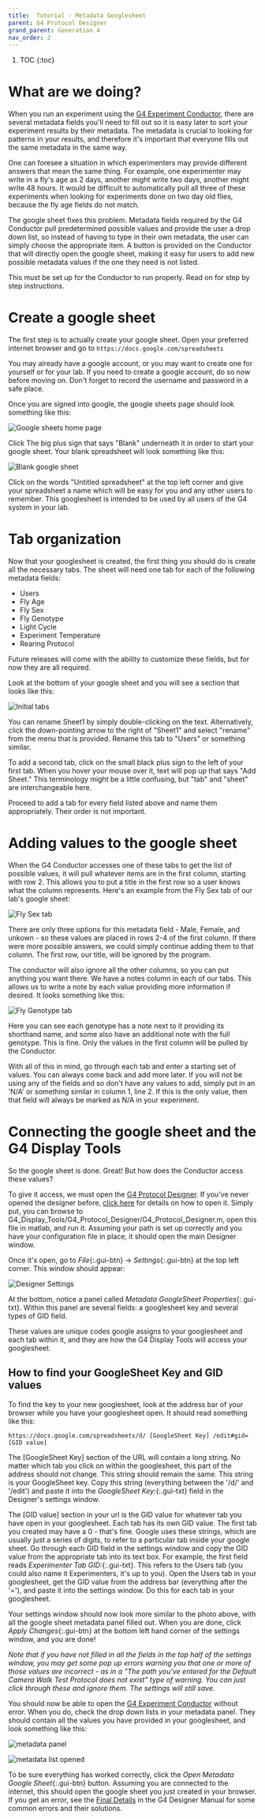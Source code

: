 ```yaml
---
title:  Tutorial - Metadata Googlesheet
parent: G4 Protocol Designer
grand_parent: Generation 4
nav_order: 2
---
```


1. TOC
{:toc}

# What are we doing? 

When you run an experiment using the [G4 Experiment Conductor](G4_Conductor_Manual.md), there are several metadata fields you'll need to fill out so it is easy later to sort your experiment results by their metadata. The metadata is crucial to looking for patterns in your results, and therefore it's important that everyone fills out the same metadata in the same way.

One can foresee a situation in which experimenters may provide different answers that mean the same thing. For example, one experimenter may write in a fly's age as 2 days, another might write two days, another might write 48 hours. It would be difficult to automatically pull all three of these experiments when looking for experiments done on two day old flies, because the fly age fields do not match. 

The google sheet fixes this problem. Metadata fields required by the G4 Conductor pull predetermined possible values and provide the user a drop down list, so instead of having to type in their own metadata, the user can simply choose the appropriate item. A button is provided on the Conductor that will directly open the google sheet, making it easy for users to add new possible metadata values if the one they need is not listed. 

This must be set up for the Conductor to run properly. Read on for step by step instructions.

# Create a google sheet

The first step is to actually create your google sheet. Open your preferred internet browser and go to `https://docs.google.com/spreadsheets` 

You may already have a google account, or you may want to create one for yourself or for your lab. If you need to create a google account, do so now before moving on. Don't forget to record the username and password in a safe place. 

Once you are signed into google, the google sheets page should look something like this:

![Google sheets home page](assets/google_sheets_home.png)

Click The big plus sign that says "Blank" underneath it in order to start your google sheet. Your blank spreadsheet will look something like this: 

![Blank google sheet](assets/blankSheet.png)

Click on the words "Untitled spreadsheet" at the top left corner and give your spreadsheet a name which will be easy for you and any other users to remember. This googlesheet is intended to be used by all users of the G4 system in your lab.

# Tab organization

Now that your googlesheet is created, the first thing you should do is create all the necessary tabs. The sheet will need one tab for each of the following metadata fields:

- Users
- Fly Age
- Fly Sex
- Fly Genotype
- Light Cycle
- Experiment Temperature
- Rearing Protocol

Future releases will come with the ability to customize these fields, but for now they are all required.

Look at the bottom of your google sheet and you will see a section that looks like this:

![Initial tabs](assets/addTab.png)

You can rename Sheet1 by simply double-clicking on the text. Alternatively, click the down-pointing arrow to the right of "Sheet1" and select "rename" from the menu that is provided. Rename this tab to "Users" or something similar. 

To add a second tab, click on the small black plus sign to the left of your first tab. When you hover your mouse over it, text will pop up that says "Add Sheet." This terminology might be a little confusing, but "tab" and "sheet" are interchangeable here. 

Proceed to add a tab for every field listed above and name them appropriately. Their order is not important. 

# Adding values to the google sheet

When the G4 Conductor accesses one of these tabs to get the list of possible values, it will pull whatever items are in the first column, starting with row 2. This allows you to put a title in the first row so a user knows what the column represents. Here's an example from the Fly Sex tab of our lab's google sheet: 

![Fly Sex tab](assets/flySex.png)

There are only three options for this metadata field - Male, Female, and unkown - so these values are placed in rows 2-4 of the first column. If there were more possible answers, we could simply continue adding them to that column. The first row, our title, will be ignored by the program. 

The conductor will also ignore all the other columns, so you can put anything you want there. We have a notes column in each of our tabs. This allows us to write a note by each value providing more information if desired. It looks something like this: 

![Fly Genotype tab](assets/flyGenos.png)

Here you can see each genotype has a note next to it providing its shorthand name, and some also have an additional note with the full genotype. This is fine. Only the values in the first column will be pulled by the Conductor. 

With all of this in mind, go through each tab and enter a starting set of values. You can always come back and add more later. If you will not be using any of the fields and so don't have any values to add, simply put in an 'N/A' or something similar in column 1, line 2. If this is the only value, then that field will always be marked as N/A in your experiment. 

# Connecting the google sheet and the G4 Display Tools

So the google sheet is done. Great! But how does the Conductor access these values? 

To give it access, we must open the [G4 Protocol Designer](G4_Designer_Manual.md). If you've never opened the designer before, [click here](G4_Designer_Manual.md) for details on how to open it. Simply put, you can browse to G4_Display_Tools/G4_Protocol_Designer/G4_Protocol_Designer.m, open this file in matlab, and run it. Assuming your path is set up correctly and you have your configuration file in place, it should open the main Designer window. 

Once it's open, go to *File*{:.gui-btn} -> *Settings*{:.gui-btn} at the top left corner. This window should appear:

![Designer Settings](assets/screenshot-2.png)

At the bottom, notice a panel called *Metadata GoogleSheet Properties*{:.gui-txt}. Within this panel are several fields: a googlesheet key and several types of GID field. 

These values are unique codes google assigns to your googlesheet and each tab within it, and they are how the G4 Display Tools will access your googlesheet. 

## How to find your GoogleSheet Key and GID values

To find the key to your new googlesheet, look at the address bar of your browser while you have your googlesheet open. It should read something like this:

`https://docs.google.com/spreadsheets/d/ [GoogleSheet Key] /edit#gid= [GID value]`

The [GoogleSheet Key] section of the URL will contain a long string. No matter which tab you click on within the googlesheet, this part of the address should not change. This string should remain the same. This string is your GoogleSheet key. Copy this string (everything between the '/d/' and '/edit') and paste it into the *GoogleSheet Key:*{:.gui-txt} field in the Designer's settings window. 

The [GID value] section in your url is the GID value for whatever tab you have open in your googlesheet. Each tab has its own GID value. The first tab you created may have a 0 - that's fine. Google uses these strings, which are usually just a series of digits, to refer to a particular tab inside your google sheet. Go through each GID field in the settings window and copy the GID value from the appropriate tab into its text box. For example, the first field reads *Experimenter Tab GID:*{:.gui-txt}. This refers to the Users tab (you could also name it Experimenters, it's up to you). Open the Users tab in your googlesheet, get the GID value from the address bar (everything after the '='), and paste it into the settings window. Do this for each tab in your googlesheet.

Your settings window should now look more similar to the photo above, with all the google sheet metadata panel filled out. When you are done, click *Apply Changes*{:.gui-btn} at the bottom left hand corner of the settings window, and you are done! 

*Note that if you have not filled in all the fields in the top half of the settings window, you may get some pop up errors warning you that one or more of those values are incorrect - as in a "The path you've entered for the Default Camera Walk Test Protocol does not exist" type of warning. You can just click through these and ignore them. The settings will still save.*

You should now be able to open the [G4 Experiment Conductor](G4_Conductor_Manual.md) without error. When you do, check the drop down lists in your metadata panel. They should contain all the values you have provided in your googlesheet, and look something like this:

![metadata panel](assets/metadataPanel.png)

![metadata list opened](assets/metadataPanel_open.png)

To be sure everything has worked correctly, click the *Open Metadata Google Sheet*{:.gui-btn} button. Assuming you are connected to the internet, this should open the google sheet you just created in your browser. If you get an error, see the [Final Details](G4_Designer_Manual.md) in the G4 Designer Manual for some common errors and their solutions.













